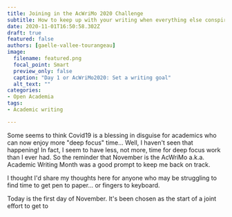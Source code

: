 ```yaml
---
title: Joining in the AcWriMo 2020 Challenge
subtitle: How to keep up with your writing when everything else conspires against you, like a global pandemic
date: 2020-11-01T16:50:58.302Z
draft: true
featured: false
authors: [gaelle-vallee-tourangeau]
image:
  filename: featured.png
  focal_point: Smart
  preview_only: false
  caption: "Day 1 or AcWriMo2020: Set a writing goal"
  alt_text: ""
categories:
- Open Academia
tags:
- Academic writing

---
```

Some seems to think Covid19 is a blessing in disguise for academics who can now enjoy more "deep focus" time... Well, I haven't seen that happening! In fact, I seem to have less, not more, time for deep focus work than I ever had. So the reminder that November is the AcWriMo a.k.a. Academic Writing Month was a good prompt to keep me back on track.

I thought I'd share my thoughts here for anyone who may be struggling to find time to get pen to paper... or fingers to keyboard.

Today is the first day of November. It's been chosen as the start of a joint effort to get to  


